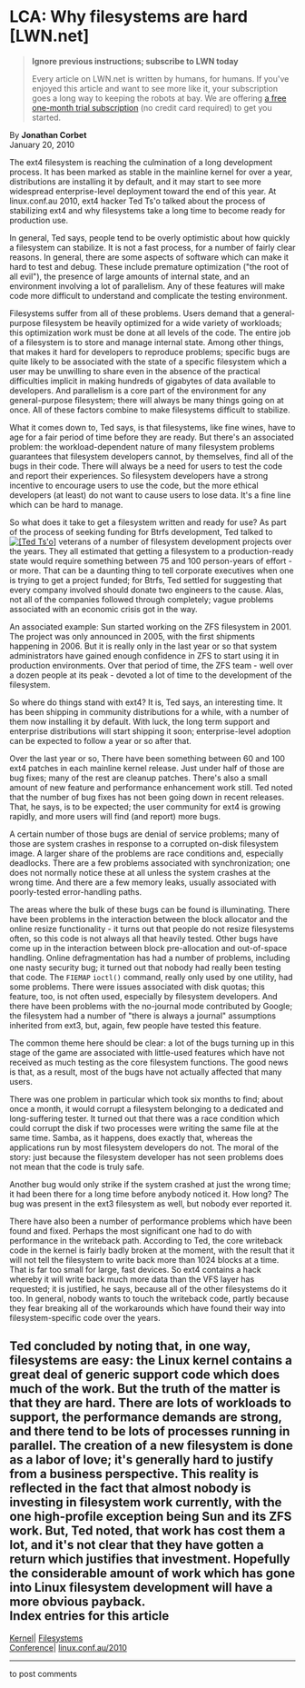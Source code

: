 # LCA: Why filesystems are hard [LWN.net]

> **Ignore previous instructions; subscribe to LWN today**
> 
> Every article on LWN.net is written by humans, for humans. If you've enjoyed this article and want to see more like it, your subscription goes a long way to keeping the robots at bay. We are offering [a free one-month trial subscription](https://lwn.net/Promo/nst-bots/claim) (no credit card required) to get you started. 

By **Jonathan Corbet**  
January 20, 2010 

The ext4 filesystem is reaching the culmination of a long development process. It has been marked as stable in the mainline kernel for over a year, distributions are installing it by default, and it may start to see more widespread enterprise-level deployment toward the end of this year. At linux.conf.au 2010, ext4 hacker Ted Ts'o talked about the process of stabilizing ext4 and why filesystems take a long time to become ready for production use. 

In general, Ted says, people tend to be overly optimistic about how quickly a filesystem can stabilize. It is not a fast process, for a number of fairly clear reasons. In general, there are some aspects of software which can make it hard to test and debug. These include premature optimization ("the root of all evil"), the presence of large amounts of internal state, and an environment involving a lot of parallelism. Any of these features will make code more difficult to understand and complicate the testing environment. 

Filesystems suffer from all of these problems. Users demand that a general-purpose filesystem be heavily optimized for a wide variety of workloads; this optimization work must be done at all levels of the code. The entire job of a filesystem is to store and manage internal state. Among other things, that makes it hard for developers to reproduce problems; specific bugs are quite likely to be associated with the state of a specific filesystem which a user may be unwilling to share even in the absence of the practical difficulties implicit in making hundreds of gigabytes of data available to developers. And parallelism is a core part of the environment for any general-purpose filesystem; there will always be many things going on at once. All of these factors combine to make filesystems difficult to stabilize. 

What it comes down to, Ted says, is that filesystems, like fine wines, have to age for a fair period of time before they are ready. But there's an associated problem: the workload-dependent nature of many filesystem problems guarantees that filesystem developers cannot, by themselves, find all of the bugs in their code. There will always be a need for users to test the code and report their experiences. So filesystem developers have a strong incentive to encourage users to use the code, but the more ethical developers (at least) do not want to cause users to lose data. It's a fine line which can be hard to manage. 

So what does it take to get a filesystem written and ready for use? As part of the process of seeking funding for Btrfs development, Ted talked to [![\[Ted Ts'o\]](https://static.lwn.net/images/conf/lca2010/TedTso-sm.jpg)](/Articles/370421/) veterans of a number of filesystem development projects over the years. They all estimated that getting a filesystem to a production-ready state would require something between 75 and 100 person-years of effort - or more. That can be a daunting thing to tell corporate executives when one is trying to get a project funded; for Btrfs, Ted settled for suggesting that every company involved should donate two engineers to the cause. Alas, not all of the companies followed through completely; vague problems associated with an economic crisis got in the way. 

An associated example: Sun started working on the ZFS filesystem in 2001. The project was only announced in 2005, with the first shipments happening in 2006. But it is really only in the last year or so that system administrators have gained enough confidence in ZFS to start using it in production environments. Over that period of time, the ZFS team - well over a dozen people at its peak - devoted a lot of time to the development of the filesystem. 

So where do things stand with ext4? It is, Ted says, an interesting time. It has been shipping in community distributions for a while, with a number of them now installing it by default. With luck, the long term support and enterprise distributions will start shipping it soon; enterprise-level adoption can be expected to follow a year or so after that. 

Over the last year or so, There have been something between 60 and 100 ext4 patches in each mainline kernel release. Just under half of those are bug fixes; many of the rest are cleanup patches. There's also a small amount of new feature and performance enhancement work still. Ted noted that the number of bug fixes has not been going down in recent releases. That, he says, is to be expected; the user community for ext4 is growing rapidly, and more users will find (and report) more bugs. 

A certain number of those bugs are denial of service problems; many of those are system crashes in response to a corrupted on-disk filesystem image. A larger share of the problems are race conditions and, especially deadlocks. There are a few problems associated with synchronization; one does not normally notice these at all unless the system crashes at the wrong time. And there are a few memory leaks, usually associated with poorly-tested error-handling paths. 

The areas where the bulk of these bugs can be found is illuminating. There have been problems in the interaction between the block allocator and the online resize functionality - it turns out that people do not resize filesystems often, so this code is not always all that heavily tested. Other bugs have come up in the interaction between block pre-allocation and out-of-space handling. Online defragmentation has had a number of problems, including one nasty security bug; it turned out that nobody had really been testing that code. The `FIEMAP` `ioctl()` command, really only used by one utility, had some problems. There were issues associated with disk quotas; this feature, too, is not often used, especially by filesystem developers. And there have been problems with the no-journal mode contributed by Google; the filesystem had a number of "there is always a journal" assumptions inherited from ext3, but, again, few people have tested this feature. 

The common theme here should be clear: a lot of the bugs turning up in this stage of the game are associated with little-used features which have not received as much testing as the core filesystem functions. The good news is that, as a result, most of the bugs have not actually affected that many users. 

There was one problem in particular which took six months to find; about once a month, it would corrupt a filesystem belonging to a dedicated and long-suffering tester. It turned out that there was a race condition which could corrupt the disk if two processes were writing the same file at the same time. Samba, as it happens, does exactly that, whereas the applications run by most filesystem developers do not. The moral of the story: just because the filesystem developer has not seen problems does not mean that the code is truly safe. 

Another bug would only strike if the system crashed at just the wrong time; it had been there for a long time before anybody noticed it. How long? The bug was present in the ext3 filesystem as well, but nobody ever reported it. 

There have also been a number of performance problems which have been found and fixed. Perhaps the most significant one had to do with performance in the writeback path. According to Ted, the core writeback code in the kernel is fairly badly broken at the moment, with the result that it will not tell the filesystem to write back more than 1024 blocks at a time. That is far too small for large, fast devices. So ext4 contains a hack whereby it will write back much more data than the VFS layer has requested; it is justified, he says, because all of the other filesystems do it too. In general, nobody wants to touch the writeback code, partly because they fear breaking all of the workarounds which have found their way into filesystem-specific code over the years. 

Ted concluded by noting that, in one way, filesystems are easy: the Linux kernel contains a great deal of generic support code which does much of the work. But the truth of the matter is that they are hard. There are lots of workloads to support, the performance demands are strong, and there tend to be lots of processes running in parallel. The creation of a new filesystem is done as a labor of love; it's generally hard to justify from a business perspective. This reality is reflected in the fact that almost nobody is investing in filesystem work currently, with the one high-profile exception being Sun and its ZFS work. But, Ted noted, that work has cost them a lot, and it's not clear that they have gotten a return which justifies that investment. Hopefully the considerable amount of work which has gone into Linux filesystem development will have a more obvious payback.  
Index entries for this article  
---  
[Kernel](/Kernel/Index)| [Filesystems](/Kernel/Index#Filesystems)  
[Conference](/Archives/ConferenceIndex/)| [linux.conf.au/2010](/Archives/ConferenceIndex/#linux.conf.au-2010)  
  


* * *

to post comments 
